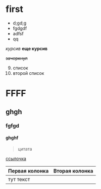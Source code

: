 # first


* d;gd;g
* fgdgdf
* adfsf
* qq

*курсив*
**еще курсив**

~~зачеркнул~~

9. список
1. второй список

# FFFF
## ghgh
### fgfgd
#### ghghf

<blockquote> цитата </blockquote>

[ссылочка](https://ru.wikipedia.org/wiki/Markdown)


Первая колонка | Вторая колонка
------ | ------
тут текст   |  
